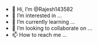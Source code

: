 - 👋 Hi, I’m @Rajesh143582
- 👀 I’m interested in ...
- 🌱 I’m currently learning ...
- 💞️ I’m looking to collaborate on ...
- 📫 How to reach me ...

<!---
Rajesh143582/Rajesh143582 is a ✨ special ✨ repository because its `README.md` (this file) appears on your GitHub profile.
You can click the Preview link to take a look at your changes.
--->


